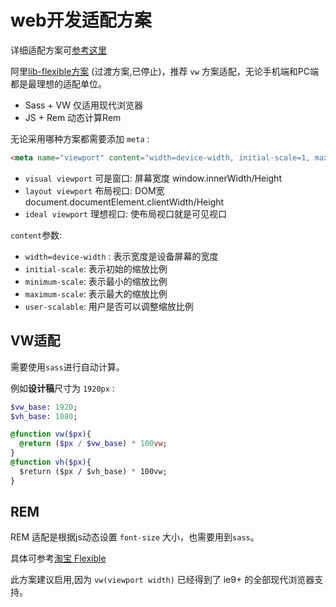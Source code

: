 # web开发适配方案



详细适配方案可[参考这里](https://segmentfault.com/a/1190000008767416) 

阿里[lib-flexible方案](https://github.com/amfe/lib-flexible) (过渡方案,已停止)，推荐 `vw` 方案适配，无论手机端和PC端都是最理想的适配单位。



- Sass + VW  仅适用现代浏览器
- JS + Rem  动态计算Rem



无论采用哪种方案都需要添加 `meta` :

```html
<meta name="viewport" content="width=device-width, initial-scale=1, maximum-scale=1, user-scalable=no">
```



- `visual viewport` 可是窗口:  屏幕宽度 window.innerWidth/Height
- `layout viewport` 布局视口: DOM宽document.documentElement.clientWidth/Height
- `ideal viewport` 理想视口: 使布局视口就是可见视口



`content`参数:

- `width=device-width` : 表示宽度是设备屏幕的宽度
- `initial-scale`: 表示初始的缩放比例
- `minimum-scale`: 表示最小的缩放比例
- `maximum-scale`: 表示最大的缩放比例
- `user-scalable`: 用户是否可以调整缩放比例



##  VW适配



需要使用`sass`进行自动计算。



例如**设计稿**尺寸为 `1920px` : 



```sass
$vw_base: 1920;
$vh_base: 1080;

@function vw($px){
  @return ($px / $vw_base) * 100vw;
}
@function vh($px){
  $return ($px / $vh_base) * 100vw;
}
```





## REM



REM 适配是根据js动态设置 `font-size` 大小，也需要用到`sass`。 



具体可参考[淘宝 Flexible](https://www.w3cplus.com/mobile/lib-flexible-for-html5-layout.html)



此方案建议启用,因为 `vw(viewport width)` 已经得到了 ie9+ 的全部现代浏览器支持。



